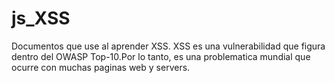 # js_XSS
Documentos que use al aprender XSS.
XSS es una vulnerabilidad que figura dentro del OWASP Top-10.Por lo tanto, es una problematica mundial que ocurre con muchas paginas web y servers.
